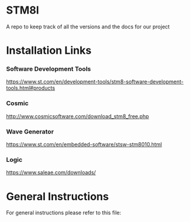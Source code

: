 # STM8l
A repo to keep track of all the versions and the docs for our project



# Installation Links

### Software Development Tools

https://www.st.com/en/development-tools/stm8-software-development-tools.html#products

### Cosmic

http://www.cosmicsoftware.com/download_stm8_free.php

### Wave Generator

https://www.st.com/en/embedded-software/stsw-stm8010.html

### Logic

https://www.saleae.com/downloads/

# General Instructions

For general instructions please refer to this file:

[General Instructions]: https://github.com/katistix/STM8l/blob/main/Personal%20Docs/General%20Instrunctions.md	"General Instructions"

